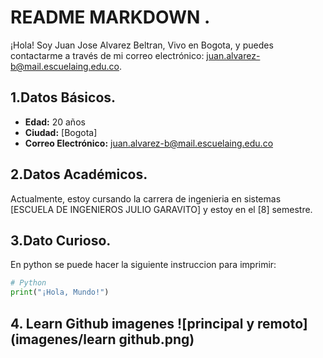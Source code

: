 # README MARKDOWN .

¡Hola! Soy Juan Jose Alvarez Beltran, Vivo en Bogota, y puedes contactarme a través de mi correo electrónico: [juan.alvarez-b@mail.escuelaing.edu.co](mailto:juan.alvarez-b@mail.escuelaing.edu.co).

## 1.Datos Básicos.

- **Edad:** 20 años
- **Ciudad:** [Bogota]
- **Correo Electrónico:** [juan.alvarez-b@mail.escuelaing.edu.co](juan.alvarez-b@mail.escuelaing.edu.co)

## 2.Datos Académicos.

Actualmente, estoy cursando la carrera de ingenieria en sistemas  [ESCUELA DE INGENIEROS JULIO GARAVITO] y estoy en el [8] semestre.

## 3.Dato Curioso.

En python se puede hacer la siguiente instruccion para imprimir:

```python
# Python
print("¡Hola, Mundo!")
```
## 4. Learn Github imagenes ![principal y remoto](imagenes/learn github.png)
